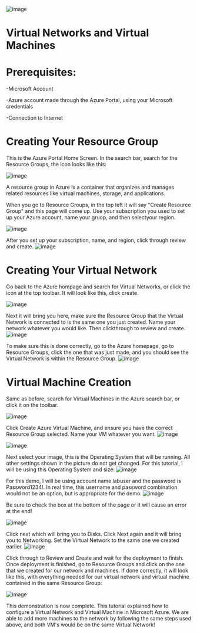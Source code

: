 ![image](https://github.com/user-attachments/assets/f4a86f09-09b8-4ab5-870b-a2de3c588e6f)
# Virtual Networks and Virtual Machines


# Prerequisites:
-Microsoft Account

-Azure account made through the Azure Portal, using your Microsoft credentials

-Connection to Internet


# Creating Your Resource Group

This is the Azure Portal Home Screen. In the search bar, search for the Resource Groups, the icon looks like this:

![image](https://github.com/user-attachments/assets/4f7a541e-bfe2-40d0-b081-ca71c51b5045)


A resource group in Azure is a container that organizes and manages related resources like virtual machines, storage, and applications.

When you go to Resource Groups, in the top left it will say "Create Resource Group" and this page will come up. Use your subscription you used to set up your Azure account, name your gruop, and then selectyour region.

![image](https://github.com/user-attachments/assets/5ee0f022-4278-4e23-9411-6a813d43f9e5)

After you set up your subscription, name, and region, click through review and create.
![image](https://github.com/user-attachments/assets/54074f5f-2776-48e7-a838-fc03382e5c80)



# Creating Your Virtual Network

Go back to the Azure hompage and search for Virtual Networks, or click the icon at the top toolbar. It will look like this, click create.

![image](https://github.com/user-attachments/assets/a2ac2053-9e1c-4ed6-8129-04a984c755be)


Next it will bring you here, make sure the Resource Group that the Virtual Network is connected to is the same one you just created. Name your network whatever you would like. Then clickthrough to review and create.
![image](https://github.com/user-attachments/assets/86695987-790e-4489-bef7-aed3e56c4eca)


To make sure this is done correctly, go to the Azure homepage, go to Resource Groups, click the one that was just made, and you should see the Virtual Network is within the Resource Group. 
![image](https://github.com/user-attachments/assets/7e9a3965-f3b6-47f0-b75f-16c88abafa47)

# Virtual Machine Creation

Same as before, search for Virtual Machines in the Azure search bar, or click it on the toolbar.

![image](https://github.com/user-attachments/assets/5b34703c-b046-4e35-baff-7f5ddc77342b)

Click Create Azure Virtual Machine, and ensure you have the correct Resource Group selected. Name your VM whatever you want.
![image](https://github.com/user-attachments/assets/d0332a51-d6db-45cf-acb5-b10d7857c850)

![image](https://github.com/user-attachments/assets/846e72e2-7f21-4e58-bf7d-307a219b9d81)

Next select your image, this is the Operating System that will be running. All other settings shown in the picture do not get changed. For this tutorial, I will be using this Operating System and size:
![image](https://github.com/user-attachments/assets/badf6bef-e65f-40b7-9290-9a8b1edfc28d)

For this demo, I will be using account name labuser and the password is Password1234!. In real time, this username and password combination would not be an option, but is appropriate for the demo.
![image](https://github.com/user-attachments/assets/3f08cfc0-159a-41f6-9a74-9b8597567870)


Be sure to check the box at the bottom of the page or it will cause an error at the end!

![image](https://github.com/user-attachments/assets/655de003-d27b-4c1c-9a58-399990fd6cd1)

Click next which will bring you to Disks. Click Next again and it will bring you to Networking. Set the Virtual Network to the same one we created earlier.
![image](https://github.com/user-attachments/assets/41dfd4ed-32e3-4fb2-96f4-595fc5224b95)

Click through to Review and Create and wait for the deployment to finish. Once deployment is finished, go to Resource Groups and click on the one that we created for our network and machines. If done correctly, it will look like this, with everything needed for our virtual network and virtual machine contained in the same Resource Group:

![image](https://github.com/user-attachments/assets/9606fbcf-7253-4be3-a7de-6783e6c6a3d7)

This demonstration is now complete. This tutorial explained how to configure a Virtual Network and Virtual Machine in Microsoft Azure. We are able to add more machines to the network by following the same steps used above, and both VM's would be on the same Virtual Network!








